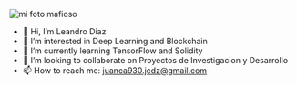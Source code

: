 ![mi foto mafioso](https://user-images.githubusercontent.com/85961824/125212006-0ac79a80-e270-11eb-9ec3-989b578294e1.png)
- 👋 Hi, I’m Leandro Diaz
- 👀 I’m interested in Deep Learning and Blockchain
- 🌱 I’m currently learning  TensorFlow and  Solidity
- 💞️ I’m looking to collaborate on Proyectos  de  Investigacion y Desarrollo
- 📫 How to reach me: juanca930.jcdz@gmail.com

<!---
Leonidas111/Leonidas111 is a ✨ special ✨ repository because its `README.md` (this file) appears on your GitHub profile.
You can click the Preview link to take a look at your changes.
--->
